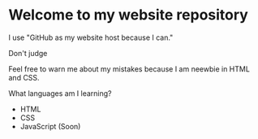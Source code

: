 <h1>Welcome to my website repository</h1>
<p>I use "GitHub as my website host because I can."</p>
<p>Don't judge</p>
<p>Feel free to warn me about my mistakes because I am neewbie in HTML and CSS.</p>
<div>
  <p>What languages am I learning?</p>
    <ul>
      <li>HTML</li>
      <li>CSS</li>
      <li>JavaScript (Soon)</li>
    </ul>
</div>
